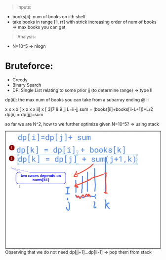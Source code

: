 > inputs:
* books[ii]: num of books on iith shelf
* take books in range [ll, rr] with strick increasing order of num of books
=> max books you can get

> Analysis:
* N=10^5  -> nlogn

# Bruteforce:
* Greedy
* Binary Search
* DP: Single List relating to some prior jj (to determine range) -> type II

dp[ii]: the max num of books you can take from a subarray ending @ ii

x x x x [ x x x x ii] x
    [     3]7 8  9
          jj
L=ii-jj
sum = (books[ii]+books[ii-L+1])*L/2
dp[ii] = dp[jj]+sum

so far we are N^2, how to we further optimize given N=10^5?
=> using stack

![2355](../rcs/2355.png)
Observing that we do not need dp[jj+1]...dp[ii-1] -> pop them from stack
